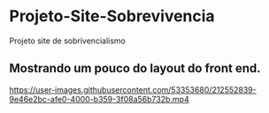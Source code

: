 # Projeto-Site-Sobrevivencia
Projeto site de sobrivencialismo  

## Mostrando um pouco do layout do front end.
https://user-images.githubusercontent.com/53353680/212552839-9e46e2bc-afe0-4000-b359-3f08a56b732b.mp4

